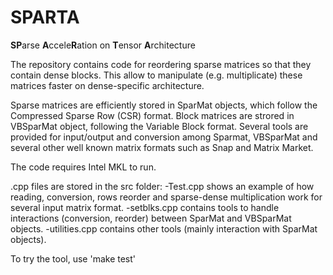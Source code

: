 # SPARTA
**SP**arse **A**ccele**R**ation on **T**ensor **A**rchitecture

The repository contains code for reordering sparse matrices so that they contain dense blocks. This allow to manipulate (e.g. multiplicate) these matrices faster on dense-specific architecture. 

Sparse matrices are efficiently stored in SparMat objects, which follow the Compressed Sparse Row (CSR) format. Block matrices are strored in VBSparMat object, following the Variable Block format. Several tools are provided for input/output and conversion among Sparmat, VBSparMat and several other well known matrix formats such as Snap and Matrix Market.


The code requires Intel MKL to run. 


.cpp files are stored in the src folder:
	-Test.cpp shows an example of how reading, conversion, rows reorder and sparse-dense multiplication work for several input matrix format.
	-setblks.cpp contains tools to handle interactions (conversion, reorder) between SparMat and VBSparMat objects.
	-utilities.cpp contains other tools (mainly interaction with SparMat objects). 

To try the tool, use 'make test'


